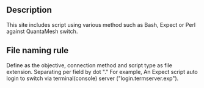 ## Description
This site includes script using various method such as Bash, Expect or Perl against QuantaMesh switch.

## File naming rule
Define as the objective, connection method and script type as file extension. Separating per field by dot "." For example, An Expect script auto login to switch via terminal(console) server ("login.termserver.exp").

